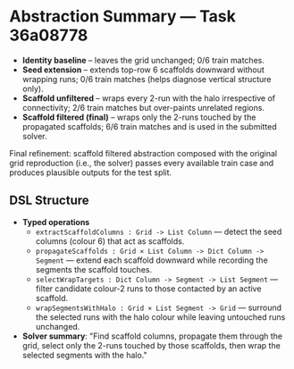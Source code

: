 # Abstraction Summary — Task 36a08778

- **Identity baseline** – leaves the grid unchanged; 0/6 train matches.
- **Seed extension** – extends top-row 6 scaffolds downward without wrapping runs; 0/6 train matches (helps diagnose vertical structure only).
- **Scaffold unfiltered** – wraps every 2-run with the halo irrespective of connectivity; 2/6 train matches but over-paints unrelated regions.
- **Scaffold filtered (final)** – wraps only the 2-runs touched by the propagated scaffolds; 6/6 train matches and is used in the submitted solver.

Final refinement: scaffold filtered abstraction composed with the original grid reproduction (i.e., the solver) passes every available train case and produces plausible outputs for the test split.

## DSL Structure
- **Typed operations**
  - `extractScaffoldColumns : Grid -> List Column` — detect the seed columns (colour 6) that act as scaffolds.
  - `propagateScaffolds : Grid × List Column -> Dict Column -> Segment` — extend each scaffold downward while recording the segments the scaffold touches.
  - `selectWrapTargets : Dict Column -> Segment -> List Segment` — filter candidate colour-2 runs to those contacted by an active scaffold.
  - `wrapSegmentsWithHalo : Grid × List Segment -> Grid` — surround the selected runs with the halo colour while leaving untouched runs unchanged.
- **Solver summary**: "Find scaffold columns, propagate them through the grid, select only the 2-runs touched by those scaffolds, then wrap the selected segments with the halo."
